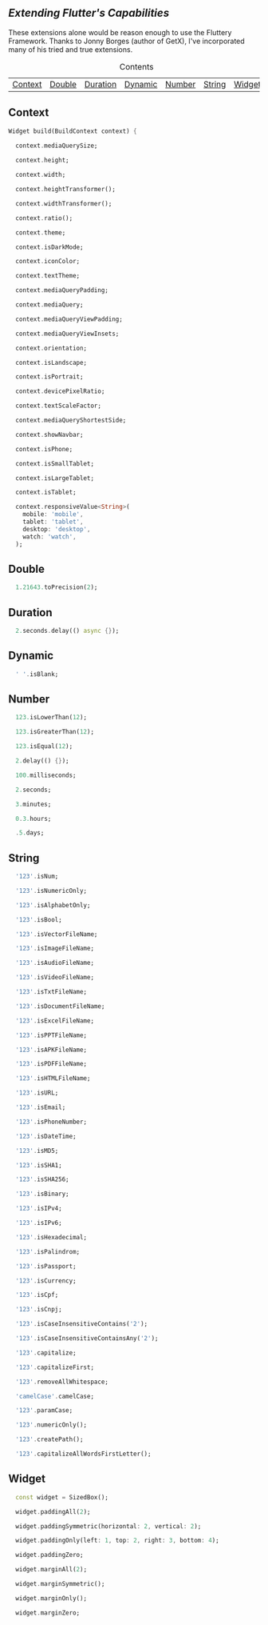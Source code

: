 ## _Extending Flutter's Capabilities_

These extensions alone would be reason enough to use the Fluttery Framework.
Thanks to Jonny Borges (author of GetX), I've incorporated many of his tried
and true extensions.

<table cellspacing="0" cellpadding="0" border="0" align="center">
  	<caption>Contents</caption>
    <tbody>
    <tr>
       <td><a href="#context">Context</a></td>
       <td><a href="#double">Double</a></td>
       <td><a href="#duration">Duration</a></td>
       <td><a href="#dynamic">Dynamic</a></td>
       <td><a href="#number">Number</a></td>
       <td><a href="#string">String</a></td>
       <td><a href="#widget">Widget</a></td>
      </tr>
    </tbody>
</table>

<h2 id="context">Context</h2>

```Dart
Widget build(BuildContext context) {
  
  context.mediaQuerySize;

  context.height;

  context.width;

  context.heightTransformer();

  context.widthTransformer();

  context.ratio();

  context.theme;

  context.isDarkMode;

  context.iconColor;

  context.textTheme;

  context.mediaQueryPadding;

  context.mediaQuery;

  context.mediaQueryViewPadding;

  context.mediaQueryViewInsets;

  context.orientation;

  context.isLandscape;

  context.isPortrait;

  context.devicePixelRatio;

  context.textScaleFactor;

  context.mediaQueryShortestSide;

  context.showNavbar;

  context.isPhone;

  context.isSmallTablet;

  context.isLargeTablet;

  context.isTablet;

  context.responsiveValue<String>(
    mobile: 'mobile',
    tablet: 'tablet',
    desktop: 'desktop',
    watch: 'watch',
  );
```

<h2 id="double">Double</h2>

```Dart
  1.21643.toPrecision(2);
```

<h2 id="duration">Duration</h2>

```Dart
  2.seconds.delay(() async {});
```

<h2 id="dynamic">Dynamic</h2>

```Dart
  ' '.isBlank;
```

<h2 id="number">Number</h2>

```Dart
  123.isLowerThan(12);

  123.isGreaterThan(12);

  123.isEqual(12);

  2.delay(() {});

  100.milliseconds;

  2.seconds;

  3.minutes;

  0.3.hours;

  .5.days;
```

<h2 id="string">String</h2>

```Dart
  '123'.isNum;

  '123'.isNumericOnly;

  '123'.isAlphabetOnly;

  '123'.isBool;

  '123'.isVectorFileName;

  '123'.isImageFileName;

  '123'.isAudioFileName;

  '123'.isVideoFileName;

  '123'.isTxtFileName;

  '123'.isDocumentFileName;

  '123'.isExcelFileName;

  '123'.isPPTFileName;

  '123'.isAPKFileName;

  '123'.isPDFFileName;

  '123'.isHTMLFileName;

  '123'.isURL;

  '123'.isEmail;

  '123'.isPhoneNumber;

  '123'.isDateTime;

  '123'.isMD5;

  '123'.isSHA1;

  '123'.isSHA256;

  '123'.isBinary;

  '123'.isIPv4;

  '123'.isIPv6;

  '123'.isHexadecimal;

  '123'.isPalindrom;

  '123'.isPassport;

  '123'.isCurrency;

  '123'.isCpf;

  '123'.isCnpj;

  '123'.isCaseInsensitiveContains('2');

  '123'.isCaseInsensitiveContainsAny('2');

  '123'.capitalize;

  '123'.capitalizeFirst;

  '123'.removeAllWhitespace;

  'camelCase'.camelCase;

  '123'.paramCase;

  '123'.numericOnly();

  '123'.createPath();

  '123'.capitalizeAllWordsFirstLetter();
```

<h2 id="widget">Widget</h2>

```Dart
  const widget = SizedBox();

  widget.paddingAll(2);

  widget.paddingSymmetric(horizontal: 2, vertical: 2);

  widget.paddingOnly(left: 1, top: 2, right: 3, bottom: 4);

  widget.paddingZero;

  widget.marginAll(2);

  widget.marginSymmetric();

  widget.marginOnly();

  widget.marginZero;
```
